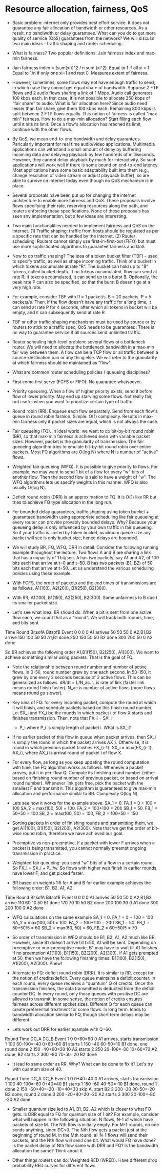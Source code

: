 Resource allocation, fairness, QoS
===================================

* Basic problem: internet only provides best effort service. It does
  not guarantee any fair allocation of bandwidth or other
  resources. As a result, no bandiwdth or delay guarantees. What can
  you do to get more quality of service (QoS) guarantees from the
  network? We will discuss two main ideas - traffic shaping and router
  scheduling.

* What is fairness? Two popular definitions: Jain fairness index and
  max-min fairness.

* Jain fairness index = [sum(xi)]^2 / n sum (xi^2). Equal to 1 if all
  xi = 1. Equal to 1/n if only one xi=1 and rest 0. Measures extent of
  fairness.

* However, sometimes, some flows may not have enough traffic to send,
  in which case they cannot get equal share of bandwidth. Suppose 2
  FTP flows and 2 audio flows sharing a link of 1 Mbps. Audio call
  generates 100 kbps each. In that case, it is not possible to
  allocate 250 kbps of "fair share" to audio. What is fair allocation
  here? Since audio need lesser than fair share, give them 100 kbps
  each. Remaining 800 kbps is split between 2 FTP flows equally. This
  notion of fairness is called "max-min" fairness. How to do a max-min
  allocation? Start filling each flow until it hits its limit. Once a
  flow's allocation has reached its limit, continue with the other
  flows.

* By QoS, we mean end-to-end bandwidth and delay
  guarantees. Paricularly important for real time audio/video
  applications. Multimedia applications can withstand a small amount
  of delay by buffering incoming data and delaying playback by few
  hundreds of milliseconds. However, they cannot delay playback by
  much for interactivity. So such applications will work well if there
  is some bound on end-to-end latency. Most applications have some
  basic adaptability built into them (e.g., change resolution of video
  stream or adjust playback buffer), so are able to survive on
  Internet today even though no QoS mechanism is in place.

* Several proposals have been put up for changing the internet
  architecture to enable more fairness and QoS. These proposals
  involve flows specifying their rate, reserving resources along the
  path, and routers enforcing these specifications. None of these
  proposals has seen any implementation, but a few ideas are
  interesting.

* Two main functionalities needed to implement fairness and QoS on the
  Internet. (1) Traffic shaping: traffic from hosts should be
  regulated as per a specific rate that can be handled by the
  Internet. (2) Ruuter scheduling. Routers cannot simply use
  first-in-first-out (FIFO) but must use more sophisticated algorithms
  to guarantee fairness and QoS.

* Now to do traffic shaping? The idea of a token bucket filter (TBF) -
  used to specify traffic, as well as shape incoming traffic. Think of
  a bucket in which tokens accumulate at rate "R". The bucket can hold
  up to "B" tokens, called bucket depth. If no tokens accumulated,
  flow can send at rate R. If tokens accumulated, it can send up to a
  burst B. Optionally, the peak rate P can also be specified, so that
  the burst B doesn't go at a very high rate.

* For example, consider TBF with R = 1 packet/s. B = 20 packets. P = 5
  packets/s. Then, if the flow doesn't have any traffic for a long
  time, it can send at rate P for 4 seconds, after which all tokens in
  bucket will be empty, and it can subsequently send at rate R.

* TBF or other traffic shaping mechanisms must be used by source or by
  routers to stick to a traffic spec, QoS needs to be
  guaranteed. There is no way to guarantee service if all sources send
  unlimited traffic.

* Router scheuling high-level problem: several flows at a bottleneck
  router. We will need to allocate the bottleneck bandwidth in a
  max-min fair way between them. A flow can be a TCP flow or all
  traffic between a source-destination pair or any thing else. We will
  refer to the granularity at which fairness should be maintained as
  "flow".

* What are common router scheduling policies / queueing disciplines?

- First come first serve (FCFS or FIFO). No guarantee whatsoever.

- Priority queueing. When a flow of higher priority exists, send it
  before flow of lower priority. May end up starving some flows. Not
  really fair, but useful when you want to prioritize certain type of
  traffic. 

- Round robin (RR). Enqueue each flow separately. Send from each
  flow's queue in round robin fashion. Simple. O(1)
  complexity. Results in max-min fairness only if packet sizes are
  equal, which is not always the case.

- Fair queueing (FQ). In ideal world, we want to do bit-by-bit round
  robin (BR), so that max-min fairness is achieved even with variable
  packet sizes. However, packet is the granularity of
  transmission. The fair queueing algorithm tries to emulate
  bit-by-bit round robin over entire packets. Most FQ algorithms are
  O(log N) where N is number of "active" flows.

- Weighted fair queueing (WFQ). It is possible to give priority to
  flows. For example, we may want to send 1 bit of a flow for every
  "w" bits of another flow. Then the second flow is said to have a
  weight of "w". The WFQ algorithms lets us specify weights in this
  manner. WFQ is also usually O(log N).

- Deficit round robin (DRR) is an approximation to FQ. It is O(1) like
  RR but tries to achieve FQ type allocation in the long run.

* For bounded delay guarantees, traffic shaping using token bucket +
  guaranteed bandwidth using appropriate scheduling like fair queueing
  at every router can provide provably bounded delays. Why? Because
  your queueing delay is only influenced by your own traffic in fair
  queueing. So if your traffic is limited by token bucket, maximum
  queue size any packet will see is only bucket size, hence delays are
  bounded.

* We will study BR, FQ, WFQ, DRR in detail. Consider the following
  running example throughout the lecture. Two flows A and B are
  sharing a link that has a capacity of 1 bit/sec. A has two packets,
  say A1 and A2, of 100 bits each that arrive at t=0 and t=50. B has
  two packets (B1, B2) of 50 bits each that arrive at t=50. Let us
  understand the various scheduling policies using these example.

* With FCFS, the order of packets and the end times of transmissions
  are as follows. A1(100), A2(200), B1(250), B2(300).

* With RR, A1(100), B1(150), A2(250), B2(300). Some unfairness to B
  due t its smaller packet size.

* Let's see what ideal BR should do. When a bit is sent from one
active flow each, we count that as a "round". We will track both
rounds, time, and bits sent.

Time	Round BitsofA  BitsofB	Event
0	0     0	       0	A1 arrives
50	50    50       0	A2,B1,B2 arrive
150	100   50       50	A1,B1 done
250	150   50       50	B2 done
300	200   50       0	A2 done

So BR achieves the following order A1,B1(150), B2(250), A1(300). We
want to achieve something similar using packets. That is the goal of
FQ.

* Note the relationship between round number and number of active
  flows. In 0-50, round number grew by one each second. In 50-150, it
  grew by one every 2 seconds because of 2 active flows. This can be
  generalized as follows. dR/dt = L/N_ac. L is rate of link (faster
  link means round finish faster). N_ac is number of active flows
  (more flows means round go slower).

* Key idea of FQ: for every incoming packet, compute the round at
  which it will finish, and schedule packets based on this finish
  round number. Let SX_i and FX_i be the rounds in which packet i of
  flow X starts and finishes transmission. Then, note that FX_i = SX_i
  + P_i where P_i is simply length of packet i. What is SX_i?

* If no earlier packet of this flow in queue when packet arrives, then
  SX_i is simply the round in which the packet arrives
  AX_i. Otherwise, it is round in which previous packet finishes FX_{i-1}. SX_i
  = max(FX_{i-1}, AX_i), where AX_i is arrival round of packet i of
  flow X.

* For every flow, as long as you keep updating the round computation
  with time, the FQ algorithm works as follows. Whenever a packet
  arrives, put it in per-flow Q. Compute its finishing round number
  (either based on finishing round number of previous packet, or based
  on arrival round number). Whenever link gets free, pick the packet
  with the smallest F and transmit it. This algorithm is guaranteed to
  give max-min allocation and performance similar to BR. Complexity
  O(log N).

* Lets see how it works for the example above.
  SA_1 = 0. FA_1 = 0 + 100 = 100
  SA_2 = max(100, 50) = 100. FA_2 = 100+100 = 200
  SB_1 = 50. FB_1 = 50+50 = 100
  SB_2 = max(100, 50) = 100, FB_2 = 100+50 = 150

* Sorting packets in order of finishing rounds and transmitting them,
  we get A1(100), B1(150), B2(200), A2(300). Note that we get the
  order of bit-wise round robin, therefore we have achieved our goal.

* Preemptive vs non-preemptive. If a packet with lower F arrives when
  a packet is being transmitted, you cannot normally preempt ongoing
  transmission in practice.

* Weighted fair queueing: you send "w" bits of a flow in a certain
  round. So FX_i = SX_i + P_i/w. So flows with higher wait finish in
  earlier rounds, have lower F, and get picked faster.

* BR based on weights 1:5 for A and B for earlier example achieves the
  following order: B1, B2, A1, A2

Time	Round BitsofA  BitsofB	Event
0	0     0	       0	A1 arrives
50	50    50       0	A2,B1,B2 arrive
110	60    10       50	B1 done
170	70    10       50	B2 done
200	100   30       0	A1 done
300	200   100      0	A2 done

* WFQ calculations on the same example
  SA_1 = 0. FA_1 = 0 + 100 = 100
  SA_2 = max(100, 50) = 100. FA_2 = 100+100 = 200
  SB_1 = 50. FB_1 = 50+50/5 = 60
  SB_2 = max(60, 50) = 60, FB_2 = 60+50/5 = 70

* So order of transmission in WFQ should be B1, B2, A1, A2 much like
  BR. However, since B1 doesn't arrive till t=50, A1 will be
  sent. Depending on preemptive or non-preemptive mode, B1 may have to
  wait till A1 finishes. If no preemption A1(100), B1(150), B2(200),
  A2(300). If A1 gets prempted at 50, then we have the following
  finishing times. B1(100), B2(150), A1(200), A2(300). Phew!

* Alternate to FQ: deficit round robin (DRR). It is similar to RR,
  except for the notion of credits/deficit. Every queue maintains a
  deficit counter. In each round, every queue receives a "quantum" Q
  of credits. Once the transmission finishes, the data transmitted is
  deducted from the deficit counter DC. In every round, only those
  queues with positive DC are allowed to transmit. In some sense, the
  notion of credits ensures fairness across different apcket
  sizes. Different Q for each queue can create preferential treatment
  for some flows. In long term, leads to bandwidth allocation similar
  to FQ, though short term delays may be different.

* Lets work out DRR for earlier example with Q=60.

Round Time   DC_A 	    DC_B    	Event
1     0      0+60=60	    0		A1 arrives, starts transmission
1     100    60-100=-40     0+60=60	B1 starts
1     150    -40	    60-50=10	B1 done, one round done
2     150    -40+60=20	    10		A2 starts
2     250    20-100=-80	    10+60=70	A2 done, B2 starts
2     300    -80	    70-50=20	B2 done

* It lead to same order as RR. Why? What can be done to fix it? Let's try with quantum size of 40.

Round Time   DC_A 	    DC_B    	Event
1     0      0+40=40	    0		A1 arrives, starts transmission
1     100    40-100=-60     0+40=40	B1 starts
1     150    -60	    40-50=-10	B1 done, round 1 done
2     150    -60+40=-20	    -10+40=30	skip A, start B2
2     200    -20	    30-50=-20	B2 done, round 2 done
3     200    -20+40=20	    -20		A2 starts
3     300    20-100=-80	    -20		A2 done

* Smaller quantum size led to A1, B1, B2, A2 which is closer to what
  FQ gets. Is DRR equal to FQ for quantum size of 1 bit? For example,
  consider what will happen in the following situation. N flows, N-1
  of which have packets of size M. The Nth flow is initially
  empty. For M-1 rounds, no one sends anything, since DC<0. The Nth
  flow gets a packet just at the beginning of round M. In the Mth
  round, all N-1 flows will send their packets, and the Nth flow will
  send one bit. What would FQ have done? Is the packet delay of Nth
  flow same with DRR and FQ? Is the bandwidth allocation the same?
  Think about it.

* Other things routers can do: Weighted RED (WRED). Have different
  drop probability RED curves for different flows.

